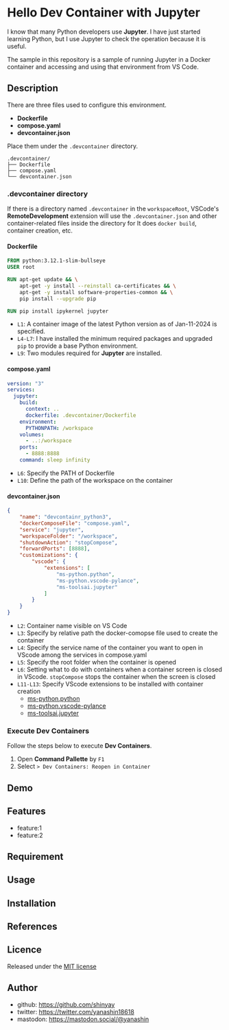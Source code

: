 # Hello Dev Container with Jupyter

I know that many Python developers use **Jupyter**. I have just started learning Python, but I use Jupyter to check the operation because it is useful.

The sample in this repository is a sample of running Jupyter in a Docker container and accessing and using that environment from VS Code.

## Description

There are three files used to configure this environment.

- **Dockerfile**
- **compose.yaml**
- **devcontainer.json**

Place them under the `.devcontainer` directory.

```shell
.devcontainer/
├── Dockerfile
├── compose.yaml
└── devcontainer.json
```

### .devcontainer directory

If there is a directory named `.devcontainer` in the `workspaceRoot`, VSCode's **RemoteDevelopment** extension will use the `.devcontainer.json` and other container-related files inside the directory for It does `docker build`, container creation, etc.

#### Dockerfile

```Dockerfile
FROM python:3.12.1-slim-bullseye
USER root

RUN apt-get update && \
    apt-get -y install --reinstall ca-certificates && \
    apt-get -y install software-properties-common && \
    pip install --upgrade pip

RUN pip install ipykernel jupyter
```

- `L1`: A container image of the latest Python version as of Jan-11-2024 is specified.
- `L4-L7`: I have installed the minimum required packages and upgraded `pip` to provide a base Python environment.
- `L9`: Two modules required for **Jupyter** are installed.

#### compose.yaml

```yaml
version: "3"
services:
  jupyter:
    build:
      context: ..
      dockerfile: .devcontainer/Dockerfile
    environment:
      PYTHONPATH: /workspace
    volumes:
      - ..:/workspace
    ports:
      - 8888:8888
    command: sleep infinity
```

- `L6`: Specify the PATH of Dockerfile
- `L10`: Define the path of the workspace on the container

#### devcontainer.json

```json
{
	"name": "devcontainr_python3",
	"dockerComposeFile": "compose.yaml",
	"service": "jupyter",
	"workspaceFolder": "/workspace",
	"shutdownAction": "stopCompose",
	"forwardPorts": [8888],
	"customizations": {
		"vscode": {
			"extensions": [
                "ms-python.python",
				"ms-python.vscode-pylance",
                "ms-toolsai.jupyter"
            ]
		}
	}
}
```

- `L2`: Container name visible on VS Code
- `L3`: Specify by relative path the docker-comopse file used to create the container
- `L4`: Specify the service name of the container you want to open in VScode among the services in compose.yaml
- `L5`: Specify the root folder when the container is opened
- `L6`: Setting what to do with containers when a container screen is closed in VScode. `stopCompose` stops the container when the screen is closed
- `L11-L13`: Specify VScode extensions to be installed with container creation
  - [ms-python.python](https://marketplace.visualstudio.com/items?itemName=ms-python.python)
  - [ms-python.vscode-pylance](https://marketplace.visualstudio.com/items?itemName=ms-python.vscode-pylance)
  - [ms-toolsai.jupyter](https://marketplace.visualstudio.com/items?itemName=ms-toolsai.jupyter)

### Execute Dev Containers

Follow the steps below to execute **Dev Containers**.

1. Open **Command Pallette** by `F1`
2. Select `> Dev Containers: Reopen in Container`

## Demo

## Features

- feature:1
- feature:2

## Requirement

## Usage

## Installation

## References

## Licence

Released under the [MIT license](https://gist.githubusercontent.com/shinyay/56e54ee4c0e22db8211e05e70a63247e/raw/34c6fdd50d54aa8e23560c296424aeb61599aa71/LICENSE)

## Author

- github: <https://github.com/shinyay>
- twitter: <https://twitter.com/yanashin18618>
- mastodon: <https://mastodon.social/@yanashin>
